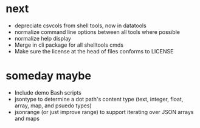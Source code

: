 
# next

+ depreciate csvcols from shell tools, now in datatools
+ normalize command line options between all tools where possible
+ normalize help display
+ Merge in cli package for all shelltools cmds
+ Make sure the license at the head of files conforms to LICENSE

# someday maybe

+ Include demo Bash scripts
+ jsontype to determine a dot path's content type (text, integer, float, array, map, and psuedo types)
+ jsonrange (or just improve range) to support iterating over JSON arrays and maps

